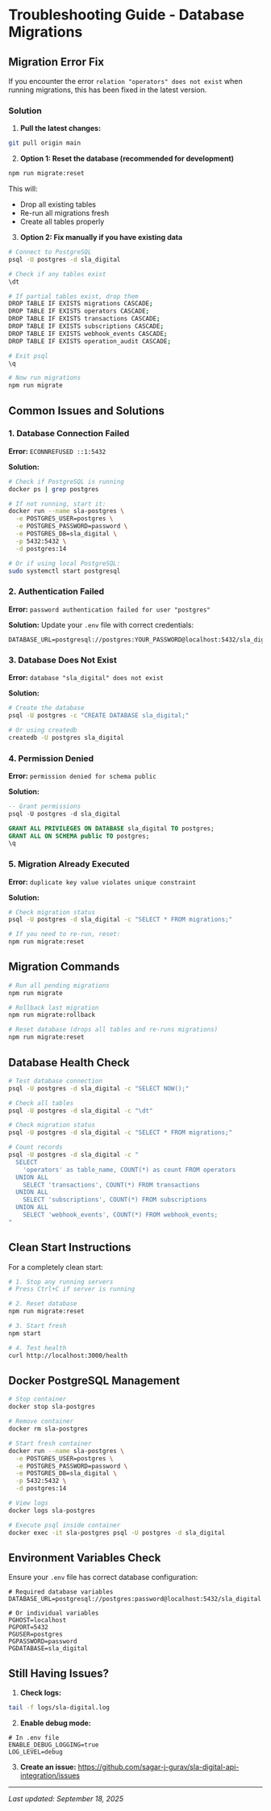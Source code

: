 # Troubleshooting Guide - Database Migrations

## Migration Error Fix

If you encounter the error `relation "operators" does not exist` when running migrations, this has been fixed in the latest version.

### Solution

1. **Pull the latest changes:**
```bash
git pull origin main
```

2. **Option 1: Reset the database (recommended for development)**
```bash
npm run migrate:reset
```
This will:
- Drop all existing tables
- Re-run all migrations fresh
- Create all tables properly

3. **Option 2: Fix manually if you have existing data**
```bash
# Connect to PostgreSQL
psql -U postgres -d sla_digital

# Check if any tables exist
\dt

# If partial tables exist, drop them
DROP TABLE IF EXISTS migrations CASCADE;
DROP TABLE IF EXISTS operators CASCADE;
DROP TABLE IF EXISTS transactions CASCADE;
DROP TABLE IF EXISTS subscriptions CASCADE;
DROP TABLE IF EXISTS webhook_events CASCADE;
DROP TABLE IF EXISTS operation_audit CASCADE;

# Exit psql
\q

# Now run migrations
npm run migrate
```

## Common Issues and Solutions

### 1. Database Connection Failed

**Error:** `ECONNREFUSED ::1:5432`

**Solution:**
```bash
# Check if PostgreSQL is running
docker ps | grep postgres

# If not running, start it:
docker run --name sla-postgres \
  -e POSTGRES_USER=postgres \
  -e POSTGRES_PASSWORD=password \
  -e POSTGRES_DB=sla_digital \
  -p 5432:5432 \
  -d postgres:14

# Or if using local PostgreSQL:
sudo systemctl start postgresql
```

### 2. Authentication Failed

**Error:** `password authentication failed for user "postgres"`

**Solution:**
Update your `.env` file with correct credentials:
```env
DATABASE_URL=postgresql://postgres:YOUR_PASSWORD@localhost:5432/sla_digital
```

### 3. Database Does Not Exist

**Error:** `database "sla_digital" does not exist`

**Solution:**
```bash
# Create the database
psql -U postgres -c "CREATE DATABASE sla_digital;"

# Or using createdb
createdb -U postgres sla_digital
```

### 4. Permission Denied

**Error:** `permission denied for schema public`

**Solution:**
```sql
-- Grant permissions
psql -U postgres -d sla_digital

GRANT ALL PRIVILEGES ON DATABASE sla_digital TO postgres;
GRANT ALL ON SCHEMA public TO postgres;
\q
```

### 5. Migration Already Executed

**Error:** `duplicate key value violates unique constraint`

**Solution:**
```bash
# Check migration status
psql -U postgres -d sla_digital -c "SELECT * FROM migrations;"

# If you need to re-run, reset:
npm run migrate:reset
```

## Migration Commands

```bash
# Run all pending migrations
npm run migrate

# Rollback last migration
npm run migrate:rollback

# Reset database (drops all tables and re-runs migrations)
npm run migrate:reset
```

## Database Health Check

```bash
# Test database connection
psql -U postgres -d sla_digital -c "SELECT NOW();"

# Check all tables
psql -U postgres -d sla_digital -c "\dt"

# Check migration status
psql -U postgres -d sla_digital -c "SELECT * FROM migrations;"

# Count records
psql -U postgres -d sla_digital -c "
  SELECT 
    'operators' as table_name, COUNT(*) as count FROM operators
  UNION ALL
    SELECT 'transactions', COUNT(*) FROM transactions
  UNION ALL
    SELECT 'subscriptions', COUNT(*) FROM subscriptions
  UNION ALL
    SELECT 'webhook_events', COUNT(*) FROM webhook_events;
"
```

## Clean Start Instructions

For a completely clean start:

```bash
# 1. Stop any running servers
# Press Ctrl+C if server is running

# 2. Reset database
npm run migrate:reset

# 3. Start fresh
npm start

# 4. Test health
curl http://localhost:3000/health
```

## Docker PostgreSQL Management

```bash
# Stop container
docker stop sla-postgres

# Remove container
docker rm sla-postgres

# Start fresh container
docker run --name sla-postgres \
  -e POSTGRES_USER=postgres \
  -e POSTGRES_PASSWORD=password \
  -e POSTGRES_DB=sla_digital \
  -p 5432:5432 \
  -d postgres:14

# View logs
docker logs sla-postgres

# Execute psql inside container
docker exec -it sla-postgres psql -U postgres -d sla_digital
```

## Environment Variables Check

Ensure your `.env` file has correct database configuration:

```env
# Required database variables
DATABASE_URL=postgresql://postgres:password@localhost:5432/sla_digital

# Or individual variables
PGHOST=localhost
PGPORT=5432
PGUSER=postgres
PGPASSWORD=password
PGDATABASE=sla_digital
```

## Still Having Issues?

1. **Check logs:**
```bash
tail -f logs/sla-digital.log
```

2. **Enable debug mode:**
```env
# In .env file
ENABLE_DEBUG_LOGGING=true
LOG_LEVEL=debug
```

3. **Create an issue:**
https://github.com/sagar-j-gurav/sla-digital-api-integration/issues

---

*Last updated: September 18, 2025*